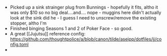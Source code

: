 - Picked up a sink strainger plug from Bunnings - hopefully it fits, altho it was only $10 so no big deal....and.... nope - muggins here didn't actually look at the sink did he - I guess I need to unscrew/remove the existing stopper, altho I'm
- Finished binging Seasons 1 and 2 of Poker Face - so good.
- A great [[Jujutsu]] reference config: https://github.com/thoughtpolice/a/blob/canon/tilde/aseipp/dotfiles/jj/config.toml
-